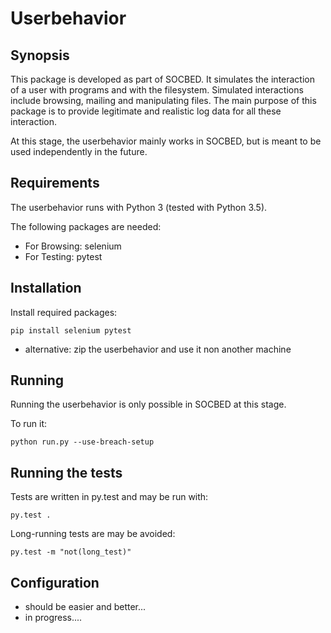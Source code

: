 # Userbehavior

## Synopsis

This package is developed as part of SOCBED.
It simulates the interaction of a user with programs and with the filesystem.
Simulated interactions include browsing, mailing and manipulating files.
The main purpose of this package is to provide legitimate and realistic log data for all these interaction.

At this stage, the userbehavior mainly works in SOCBED, but is meant to be used independently in the future.

## Requirements

The userbehavior runs with Python 3 (tested with Python 3.5).

The following packages are needed:

- For Browsing: selenium
- For Testing: pytest

## Installation

Install required packages:
```
pip install selenium pytest
```

- alternative: zip the userbehavior and use it non another machine

## Running

Running the userbehavior is only possible in SOCBED at this stage.

To run it:
```
python run.py --use-breach-setup
```

## Running the tests

Tests are written in py.test and may be run with:
```
py.test .
```
Long-running tests are may be avoided:
```
py.test -m "not(long_test)"
```

## Configuration

- should be easier and better...
- in progress....
